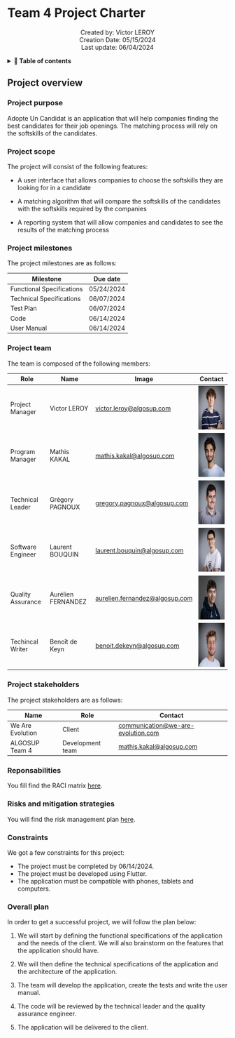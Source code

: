 # Team 4 Project Charter

<p align="center">
Created by: Victor LEROY <br> Creation Date: 05/15/2024 <br> Last update: 06/04/2024
</p>

<details>

<summary> 
<b> 
📖 Table of contents 
</b> 
</summary>

- [Project overview](#project-overview)
  - [Project purpose](#project-purpose)
  - [Project scope](#project-scope)
  - [Project milestones](#project-milestones)
  - [Project team](#project-team)
  - [Project stakeholders](#project-stakeholders)
  - [Reponsabilities](#reponsabilities)
  - [Risks and mitigation strategies](#risks-and-mitigation-strategies)
  - [Constraints](#constraints)
  - [Overall plan](#overall-plan)
  
</details>

## Project overview

### Project purpose

Adopte Un Candidat is an application that will help companies finding the best candidates for their job openings. The matching process will rely on the softskills of the candidates.

### Project scope

The project will consist of the following features:

- A user interface that allows companies to choose the softskills they are looking for in a candidate

- A matching algorithm that will compare the softskills of the candidates with the softskills required by the companies

- A reporting system that will allow companies and candidates to see the results of the matching process

### Project milestones

The project milestones are as follows:

| Milestone | Due date |
| ------ | ---------------- |
| Functional Specifications | 05/24/2024 |
| Technical Specifications | 06/07/2024 |
| Test Plan | 06/07/2024 |
| Code | 06/14/2024 |
| User Manual | 06/14/2024 |

### Project team

The team is composed of the following members:

| Role | Name | Image | Contact |
| ------ | ---------------- | ---------------- | ---------------- |
| Project Manager | Victor LEROY | victor.leroy@algosup.com | <img src="https://github.com/algosup/2023-2024-project-5-flutter-team-4/blob/Management/pictures/victor.png" width="100" height="100" /> |
| Program Manager | Mathis KAKAL | mathis.kakal@algosup.com | <img src="https://github.com/algosup/2023-2024-project-5-flutter-team-4/blob/Management/pictures/mathis.png" width="100" height="100" />
| Technical Leader | Grégory PAGNOUX | gregory.pagnoux@algosup.com | <img src="https://github.com/algosup/2023-2024-project-5-flutter-team-4/blob/Management/pictures/gregory.png" width="100" height="100" /> |
| Software Engineer | Laurent BOUQUIN | laurent.bouquin@algosup.com | <img src="https://github.com/algosup/2023-2024-project-5-flutter-team-4/blob/Management/pictures/laurent.png" width="100" height="100" /> |
| Quality Assurance | Aurélien FERNANDEZ | aurelien.fernandez@algosup.com | <img src="https://github.com/algosup/2023-2024-project-5-flutter-team-4/blob/Management/pictures/aurelien.png" width="100" height="100" /> |
| Techincal Writer | Benoît de Keyn | benoit.dekeyn@algosup.com | <img src="https://github.com/algosup/2023-2024-project-5-flutter-team-4/blob/Management/pictures/benoit.png" width="100" height="100" /> |

### Project stakeholders

The project stakeholders are as follows:


| Name | Role | Contact |
| ------ | ---------------- | ---------------- |
| We Are Evolution | Client |  communication@we-are-evolution.com |
| ALGOSUP Team 4 | Development team | mathis.kakal@algosup.com |

### Reponsabilities

You fill find the RACI matrix [here](https://github.com/algosup/2023-2024-project-5-flutter-team-4/blob/Management/management/management_artifacts/RACI_Matrix.pdf).

### Risks and mitigation strategies

You will find the risk management plan [here](https://docs.google.com/spreadsheets/d/13ppuQtH63KG5h03xVnGx2j9pGNSQNAlM/edit#gid=275150101).

### Constraints

We got a few constraints for this project:

- The project must be completed by 06/14/2024.
- The project must be developed using Flutter.
- The application must be compatible with phones, tablets and computers.

### Overall plan

In order to get a successful project, we will follow the plan below:

1. We will start by defining the functional specifications of the application and the needs of the client. We will also brainstorm on the features that the application should have.

2. We will then define the technical specifications of the application and the architecture of the application.

3. The team will develop the application, create the tests and write the user manual.

4. The code will be reviewed by the technical leader and the quality assurance engineer.

5. The application will be delivered to the client.



